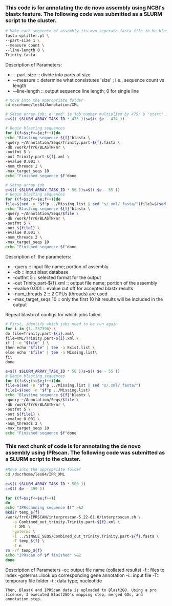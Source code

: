 ### This code is for annotating the de novo assembly using NCBI's blastx feature. The following code was submitted as a SLURM script to the cluster.
```bash
# Make each sequence of assembly its own seperate fasta file to be blasted in parallel
fasta-splitter.pl \
--part-size 1 \
--measure count \
--line-length 0 \
Trinity.fasta
```

Description of Parameters:
- --part-size :: divide into parts of size
- --measure :: determine what consistutes 'size' ; i.e., sequence count vs length 
- --line-length :: output sequence line length; 0 for single line
```bash
# Move into the appropriate folder
cd dscrhome/les84/Annotation/XML

# Setup array job; e "end" is job number multiplied by 475; s "start" is end number minus 475.
e=$(( $SLURM_ARRAY_TASK_ID * 475 ))s=$(( $e - 474 ))

# Begin blasting sequences
for ((f=$s;f<=$e;f++))do
echo "Blasting sequence ${f}"blastx \
-query ~/Annotation/Seqs/Trinity.part-${f}.fasta \
-db /work/frr6/BLASTN/nr \
-outfmt 5 \
-out Trinity.part-${f}.xml \
-evalue 0.001 \
-num_threads 2 \
-max_target_seqs 10
echo "Finished sequence $f"done

# Setup array job 
e=$(( $SLURM_ARRAY_TASK_ID * 56 ))s=$(( $e - 55 ))
# Begin blasting sequences
for ((f=$s;f<=$e;f++))do
file=$(sed -n "$f"p ../Missing.list | sed "s/.xml/.fasta/")file1=$(sed -n "$f"p ../Missing.list)
echo "Blasting sequence ${f}"blastx \  
-query ~/Annotation/Seqs/$file \   
-db /work/frr6/BLASTN/nr \   
-outfmt 5 \   
-out ${file1} \   
-evalue 0.001 \   
-num_threads 2 \   
-max_target_seqs 10
echo "Finished sequence $f"done
``` 
Description of  the parameters:
- -query :: input file name; portion of assembly
- -db :: input blast database
- -outfmt 5 :: selected format for the output
- -out Trinity.part-${f}.xml :: output file name; portion of the assembly
- -evalue 0.001 :: evalue cut off for accepted blastx results
- -num_threads 2 :: 2 CPUs (threads) are used
- -max_target_seqs 10 :: only the first 10 hit results will be included in the output

Repeat blastx of contigs for which jobs failed. 
```bash
# First, identify which jobs need to be run again
for i in {1..237396} \
do file=Trinity.part-${i}.xml\
file=XML/Trinity.part-${i}.xml \
if [ -e "$file" ] \
then echo "$file" | tee -a Exist.list \
else echo "$file" | tee -a Missing.list\
fi\
done

e=$(( $SLURM_ARRAY_TASK_ID * 56 ))s=$(( $e - 55 ))
# Begin blasting sequences
for ((f=$s;f<=$e;f++))do
file=$(sed -n "$f"p ../Missing.list | sed "s/.xml/.fasta/")
file1=$(sed -n "$f"p ../Missing.list)
echo "Blasting sequence ${f}"blastx \  
-query ~/Annotation/Seqs/$file \  
-db /work/frr6/BLASTN/nr \   
-outfmt 5 \   
-out ${file1} \   
-evalue 0.001 \   
-num_threads 2 \   
-max_target_seqs 10
echo "Finished sequence $f"done
```
### This next chunk of code is for annotating the de novo assembly using IPRscan. The following code was submitted as a SLURM script to the cluster.

```bash
#Move into the appropriate folder
cd /dscrhome/les84/IPR_XML
　
e=$(( $SLURM_ARRAY_TASK_ID * 500 ))
s=$(( $e - 499 ))
　
for ((f=$s;f<=$e;f++))
do
echo "IPRscanning sequence $f" >&2
mkdir temp_${f}
/work/frr6/IPRSCAN/interproscan-5.22-61.0/interproscan.sh \
   -o Combined_out_trinity.Trinity.part-${f}.xml \
   -f XML \
   -goterms \
   -i ../SINGLE_SEQS/Combined_out_trinity.Trinity.part-${f}.fasta \
   -T temp_${f} \
   -t n
rm -rf temp_${f}
echo "IPRscan of $f finished" >&2
done
```
Description of Parameters
-o:: output file name (collated results)
-f:: files to index
-goterms ::look up corresponding gene annotation
-i:: input file
-T:: temporary file folder
-t:: data type; nucleotide
```
Then, BlastX and IPRScan data is uploaded to Blast2GO. Using a pro license, I executed Blast2GO's mapping step, merged GOs, and annotation step.


